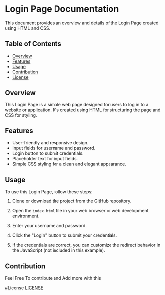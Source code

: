 # Login Page Documentation

This document provides an overview and details of the Login Page created using HTML and CSS.

## Table of Contents
- [Overview](#overview)
- [Features](#features)
- [Usage](#usage)
- [Contribution](#Contribution)
- [License](#license)

## Overview

This Login Page is a simple web page designed for users to log in to a website or application. It's created using HTML for structuring the page and CSS for styling.

## Features

- User-friendly and responsive design.
- Input fields for username and password.
- Login button to submit credentials.
- Placeholder text for input fields.
- Simple CSS styling for a clean and elegant appearance.

## Usage

To use this Login Page, follow these steps:

1. Clone or download the project from the GitHub repository.

2. Open the `index.html` file in your web browser or web development environment.

3. Enter your username and password.

4. Click the "Login" button to submit your credentials.

5. If the credentials are correct, you can customize the redirect behavior in the JavaScript (not included in this example).

## Contribution
Feel Free To contribute and Add more with this

#License
[LICENSE](https://github.com/DhyaanKanoja11/LoginPage1/blob/main/LICENSE)
